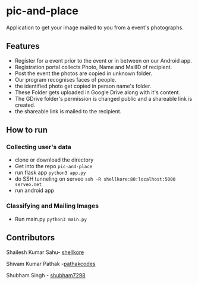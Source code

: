 # pic-and-place
Application to get your image mailed to you from a event's photographs.

## Features

+ Register for a event prior to the event or in between on our Android app.
+ Registration portal collects Photo, Name and MailID of recipient.
+ Post the event the photos are copied in unknown folder.
+ Our program recognises faces of people.
+ the identified photo get copied in person name's folder.
+ These Folder gets uploaded in Google Drive along with it's content.
+ The GDrive folder's permission is changed public and a shareable link is created.
+ the shareable link is mailed to the recipient.

## How to run

### Collecting user's data

+ clone or download the directory
+ Get into the repo `pic-and-place`
+ run flask app
  `python3 app.py`
+ do SSH tunneling on serveo
  `ssh -R shellkore:80:localhost:5000 serveo.net`
+ run android app

### Classifying and Mailing Images

+ Run main.py
  `python3 main.py`


## Contributors

Shailesh Kumar Sahu- [shellkore](https://github.com/shellkore)

Shivam Kumar Pathak -[pathakcodes](https://github.com/pathakcodes)

Shubham Singh - [shubham7298](https://github.com/shubham7298)
